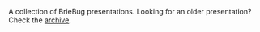 A collection of BrieBug presentations. Looking for an older presentation? Check the [archive](archive).
